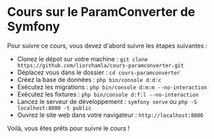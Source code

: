 # Cours sur le ParamConverter de Symfony

Pour suivre ce cours, vous devez d'abord suivre les étapes suivantes :

- Clonez le dépot sur votre machine : `git clone https://github.com/liorchamla/cours-paramconverter.git`
- Déplacez vous dans le dossier : `cd cours-paramconverter`
- Créez la base de données : `php bin/console d:d:c`
- Exécutez les migrations : `php bin/console d:m:m --no-interaction`
- Exécutez les fixtures : `php bin/console d:f:l --no-interaction`
- Lancez le serveur de développement : `symfony serve` ou `php -S localhost:8000 -t public`
- Ouvrez le site web dans votre navigateur : `http://localhost:8000`

Voilà, vous êtes prêts pour suivre le cours !
